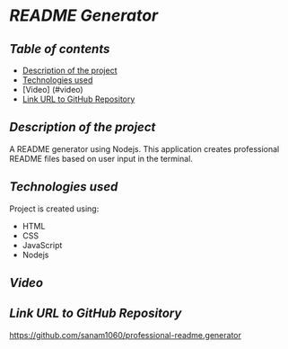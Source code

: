# **_README Generator_**

## **_Table of contents_**
* [Description of the project](#description-of-the-project)
* [Technologies used](#technologies-used)
* [Video] (#video)
* [Link URL to GitHub Repository](#link-URL-to-GitHub-repository)

## **_Description of the project_**
A README generator using Nodejs. This application creates professional README files based on user input in the terminal.

## **_Technologies used_**
Project is created using:
* HTML
* CSS
* JavaScript
* Nodejs

## **_Video_**

## **_Link URL to GitHub Repository_**
https://github.com/sanam1060/professional-readme.generator
